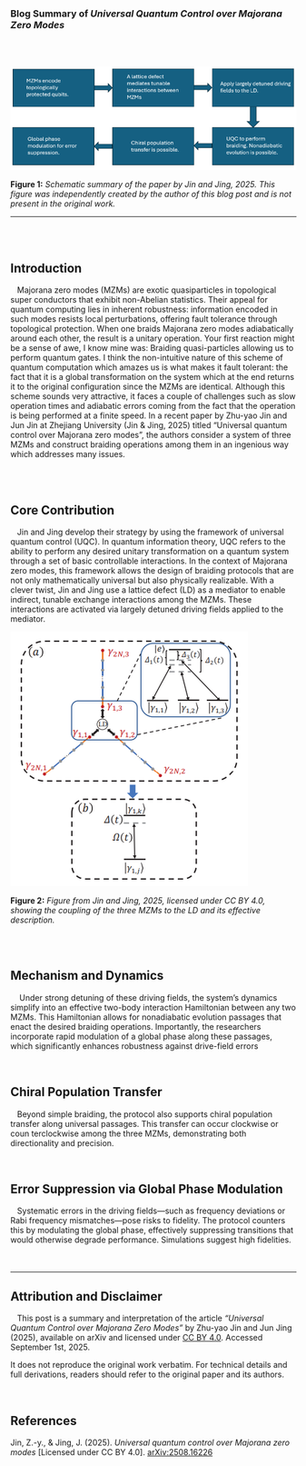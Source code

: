 

### Blog Summary of *Universal Quantum Control over Majorana Zero Modes*  
 <br><br>

<a href="data/img/SummaryScheme(2).png" target="_blank">
  <img class="centered-image" src="data/img/Article2-img-1.png" alt="Summary Scheme">
</a>

**Figure 1:** *Schematic summary of the paper by Jin and Jing, 2025. This figure was independently created by the author of this blog post and is not present in the original work.*  

---

 <br><br>

## Introduction  

 &nbsp; &nbsp;Majorana zero modes (MZMs) are exotic quasiparticles in topological super
conductors that exhibit non-Abelian statistics. Their appeal for quantum computing lies in inherent robustness: information encoded in such modes resists
 local perturbations, offering fault tolerance through topological protection.
 When one braids Majorana zero modes adiabatically around each other, the
 result is a unitary operation. Your first reaction might be a sense of awe, I
 know mine was: Braiding quasi-particles allowing us to perform quantum gates.
 I think the non-intuitive nature of this scheme of quantum computation which
 amazes us is what makes it fault tolerant: the fact that it is a global transformation on the system which at the end returns it to the original configuration
 since the MZMs are identical. Although this scheme sounds very attractive, it
 faces a couple of challenges such as slow operation times and adiabatic errors
 coming from the fact that the operation is being performed at a finite speed.
 In a recent paper by Zhu-yao Jin and Jun Jin at Zhejiang University (Jin &
 Jing, 2025) titled “Universal quantum control over Majorana zero modes”, the
 authors consider a system of three MZMs and construct braiding operations
 among them in an ingenious way which addresses many issues.

 <br><br>

## Core Contribution  

 &nbsp; &nbsp;Jin and Jing develop their strategy by using the framework of universal
 quantum control (UQC). In quantum information theory, UQC refers to the
 ability to perform any desired unitary transformation on a quantum system
 through a set of basic controllable interactions. In the context of Majorana zero
 modes, this framework allows the design of braiding protocols that are not only
 mathematically universal but also physically realizable. With a clever twist,
 Jin and Jing use a lattice defect (LD) as a mediator to enable indirect,
 tunable exchange interactions among the MZMs. These interactions are
 activated via largely detuned driving fields applied to the mediator.  

<a href="data/img/SchemeWithLD.png" target="_blank">
  <img class="centered-image" src="data/img/Article2-img-2.png" alt="SchemeWithLD">
</a>

**Figure 2:** *Figure from Jin and Jing, 2025, licensed under CC BY 4.0, showing the coupling of the three MZMs to the LD and its effective description.*  

<br><br>

## Mechanism and Dynamics  

&nbsp; &nbsp; Under strong detuning of these driving fields, the system’s dynamics simplify
into an effective two-body interaction Hamiltonian between any two MZMs.
This Hamiltonian allows for nonadiabatic evolution passages that enact
the desired braiding operations. Importantly, the researchers incorporate rapid
modulation of a global phase along these passages, which significantly enhances
robustness against drive-field errors 

<br>

## Chiral Population Transfer  

 &nbsp; &nbsp;Beyond simple braiding, the protocol also supports chiral population
 transfer along universal passages. This transfer can occur clockwise or coun
terclockwise among the three MZMs, demonstrating both directionality and
 precision.

<br>

## Error Suppression via Global Phase Modulation  

 &nbsp; &nbsp;Systematic errors in the driving fields—such as frequency deviations or Rabi
frequency mismatches—pose risks to fidelity. The protocol counters this by
 modulating the global phase, effectively suppressing transitions that would
 otherwise degrade performance. Simulations suggest high fidelities.  
 <br><br>

---

## Attribution and Disclaimer  

 &nbsp; &nbsp;This post is a summary and interpretation of the article *“Universal Quantum Control over Majorana Zero Modes”* by Zhu-yao Jin and Jun Jing (2025), available on arXiv and licensed under [CC BY 4.0](https://creativecommons.org/licenses/by/4.0/). Accessed September 1st, 2025.  

It does not reproduce the original work verbatim. For technical details and full derivations, readers should refer to the original paper and its authors.  

<br>

## References  

Jin, Z.-y., & Jing, J. (2025). *Universal quantum control over Majorana zero modes* [Licensed under CC BY 4.0]. [arXiv:2508.16226](https://arxiv.org/abs/2508.16226)  
